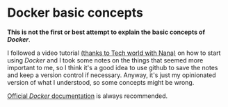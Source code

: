# Docker basic concepts

**This is not the first or best attempt to explain the basic concepts of *Docker***.

I followed a video tutorial [\(thanks to Tech world with Nana\)](https://youtu.be/3c-iBn73dDE) on how to start using *Docker* and I took some notes on the things that seemed more important to me, so I think it's a good idea to use github to save the notes and keep a version control if necessary. Anyway, it's just my opinionated version of what I understood, so some concepts might be wrong.

[Official *Docker* documentation](https://docs.docker.com/) is always recommended.

